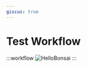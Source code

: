 ```yaml
---
giscus: true
---
```


# Test Workflow

:::workflow
![HelloBonsai](../workflows/hello-bonsai.bonsai)
:::

